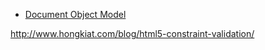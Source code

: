 
* [Document Object Model](http://eloquentjavascript.net/13_dom.html)

http://www.hongkiat.com/blog/html5-constraint-validation/
